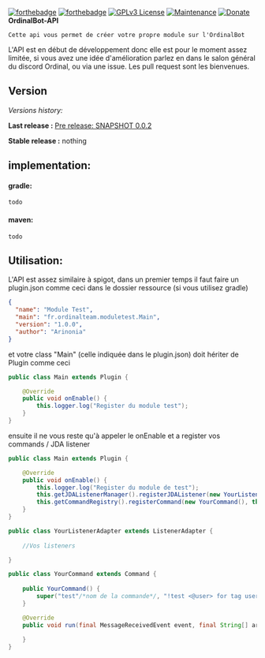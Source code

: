 [![forthebadge](https://forthebadge.com/images/badges/made-with-java.svg)](https://www.java.com/fr/)  [![forthebadge](https://forthebadge.com/images/badges/uses-git.svg)](https://github.com/)
[![GPLv3 License](https://img.shields.io/badge/License-GPL%20v3-yellow.svg)](https://opensource.org/licenses/)
[![Maintenance](https://img.shields.io/badge/Maintained%3F-yes-green.svg)](https://github.com/Ordinal-Team/Terminal/graphs/commit-activity)
[![Donate](https://img.shields.io/badge/$-support-ff69b4.svg?style=flat)](paypal.me/ArinoniaDev)
<br>
**OrdinalBot-API**

    Cette api vous permet de créer votre propre module sur l'OrdinalBot

L'API est en début de développement donc elle est pour le moment assez limitée, si vous avez une idée d'amélioration parlez en dans le salon général du discord Ordinal, ou via une issue.
Les pull request sont les bienvenues.

## Version

_Versions history:_

**Last release :** [Pre release: SNAPSHOT 0.0.2](https://github.com/Ordinal-Team/OrdinalBot-API/releases/tag/v0.0.2)

**Stable release :** nothing

## implementation:

#### gradle:
    todo
#### maven:
    todo
## Utilisation:
L'API est assez similaire à spigot, dans un premier temps il faut faire un plugin.json comme ceci dans le dossier ressource (si vous utilisez gradle)

```json
{
  "name": "Module Test",
  "main": "fr.ordinalteam.moduletest.Main",
  "version": "1.0.0",
  "author": "Arinonia"
}
```

et votre class "Main" (celle indiquée dans le plugin.json) doit hériter de Plugin comme ceci

````java
public class Main extends Plugin {

    @Override
    public void onEnable() {
        this.logger.log("Register du module test");
    }
}
````
ensuite il ne vous reste qu'à appeler le onEnable et a register vos commands / JDA listener

````java
public class Main extends Plugin {

    @Override
    public void onEnable() {
        this.logger.log("Register du module de test");
        this.getJDAListenerManager().registerJDAListener(new YourListenerAdapter());
        this.getCommandRegistry().registerCommand(new YourCommand(), this);
    }
}
````

````java
public class YourListenerAdapter extends ListenerAdapter {
    
    //Vos listeners

}
````

````java
public class YourCommand extends Command {
    
    public YourCommand() {
        super("test"/*nom de la commande*/, "!test <@user> for tag user"/*description de la commande*/);
    }

    @Override
    public void run(final MessageReceivedEvent event, final String[] args) {
        
    }
}
````
